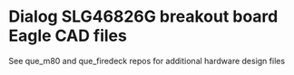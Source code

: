 # Dialog SLG46826G breakout board Eagle CAD files
See que_m80 and que_firedeck repos for additional hardware design files
